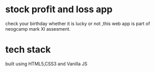 # stock profit and loss app
check your birthday whether it is lucky or not ,this web app is part of neogcamp mark XI assesment.

# tech stack
built using HTML5,CSS3 and Vanilla JS 
